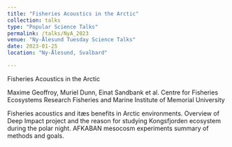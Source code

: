 ```yaml
---
title: "Fisheries Acoustics in the Arctic"
collection: talks
type: "Popular Science Talks"
permalink: /talks/NyA_2023
venue: "Ny-Ålesund Tuesday Science Talks"
date: 2023-01-25
location: "Ny-Ålesund, Svalbard"

---
```

Fisheries Acoustics in the Arctic

Maxime Geoffroy, Muriel Dunn, Einat Sandbank et al.
Centre for Fisheries Ecosystems Research
Fisheries and Marine Institute of Memorial University

Fisheries acoustics and itæs benefits in Arctic environments. Overview of Deep Impact project and the reason for studying Kongsfjorden ecosystem during the polar night. AFKABAN mesocosm experiments summary of methods and goals.
